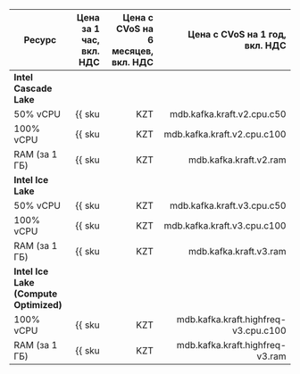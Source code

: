 | Ресурс        | Цена за 1 час,<br>вкл. НДС         | Цена с CVoS на 6 месяцев,<br>вкл. НДС | Цена с CVoS на 1 год,<br>вкл. НДС |
|---------------|-----------------------------------:|--------------------------------------:|---------------------:|
| **Intel Cascade Lake**                             |
| 50% vCPU      | {{ sku|KZT|mdb.kafka.kraft.v2.cpu.c50|string }} | – | – |
| 100% vCPU     | {{ sku|KZT|mdb.kafka.kraft.v2.cpu.c100|string }} | {{ sku|KZT|v1.commitment.selfcheckout.m6.mdb.kafka.kraft.cpu.c100.v2|string }} (-10%) | {{ sku|KZT|v1.commitment.selfcheckout.y1.mdb.kafka.kraft.cpu.c100.v2|string }} (-15%) |
| RAM (за 1 ГБ) | {{ sku|KZT|mdb.kafka.kraft.v2.ram|string }} | {{ sku|KZT|v1.commitment.selfcheckout.m6.mdb.kafka.kraft.ram.v2|string }} (-10%) | {{ sku|KZT|v1.commitment.selfcheckout.y1.mdb.kafka.kraft.ram.v2|string }} (-15%) |
| **Intel Ice Lake**                                     |
| 50% vCPU      | {{ sku|KZT|mdb.kafka.kraft.v3.cpu.c50|string }} | – | – |
| 100% vCPU     | {{ sku|KZT|mdb.kafka.kraft.v3.cpu.c100|string }} | {{ sku|KZT|v1.commitment.selfcheckout.m6.mdb.kafka.kraft.cpu.c100.v3|string }} (-10%) | {{ sku|KZT|v1.commitment.selfcheckout.y1.mdb.kafka.kraft.cpu.c100.v3|string }} (-15%) |
| RAM (за 1 ГБ) | {{ sku|KZT|mdb.kafka.kraft.v3.ram|string }} | {{ sku|KZT|v1.commitment.selfcheckout.m6.mdb.kafka.kraft.ram.v3|string }} (-10%) | {{ sku|KZT|v1.commitment.selfcheckout.y1.mdb.kafka.kraft.ram.v3|string }} (-15%) |
| **Intel Ice Lake (Compute Optimized)**                 |
| 100% vCPU | {{ sku|KZT|mdb.kafka.kraft.highfreq-v3.cpu.c100|string }} | – | – |
| RAM (за 1 ГБ) | {{ sku|KZT|mdb.kafka.kraft.highfreq-v3.ram|string }} | – | – |


